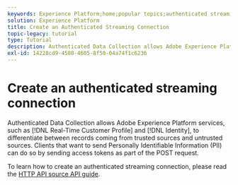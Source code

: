 ```yaml
---
keywords: Experience Platform;home;popular topics;authenticated streaming connection;streaming connection;create streaming connection;create authenticated streaming connection;streaming ingestion;ingestion;
solution: Experience Platform
title: Create an Authenticated Streaming Connection
topic-legacy: tutorial
type: Tutorial
description: Authenticated Data Collection allows Adobe Experience Platform services, such as Real-Time Customer Profile and Identity, to differentiate between records coming from trusted sources and untrusted sources.
exl-id: 14228cd9-4508-4605-8f50-04a74f1c6236
---
```

# Create an authenticated streaming connection

Authenticated Data Collection allows Adobe Experience Platform services, such as [!DNL Real-Time Customer Profile] and [!DNL Identity], to differentiate between records coming from trusted sources and untrusted sources. Clients that want to send Personally Identifiable Information (PII) can do so by sending access tokens as part of the POST request.

To learn how to create an authenticated streaming connection, please read the [HTTP API source API guide](../../sources/tutorials/api/create/streaming/http.md).
